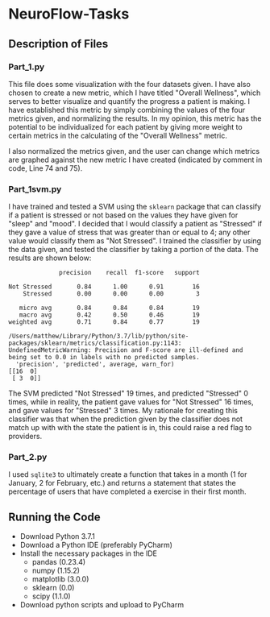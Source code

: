 # NeuroFlow-Tasks

## Description of Files

### Part_1.py

This file does some visualization with the four datasets given. I have also chosen to create a new metric, which I have titled "Overall Wellness", which serves to better visualize and quantify the progress a patient is making. I have established this metric by simply combining the values of the four metrics given, and normalizing the results. In my opinion, this metric has the potential to be individualized for each patient by giving more weight to certain metrics in the calculating of the "Overall Wellness" metric.

I also normalized the metrics given, and the user can change which metrics are graphed against the new metric I have created (indicated by comment in code, Line 74 and 75). 

### Part_1svm.py

I have trained and tested a SVM using the `sklearn` package that can classify if a patient is stressed or not based on the values they have given for "sleep" and "mood". I decided that I would classify a patient as "Stressed" if they gave a value of stress that was greater than or equal to 4; any other value would classify them as "Not Stressed". I trained the classifier by using the data given, and tested the classifier by taking a portion of the data. The results are shown below:
```
              precision    recall  f1-score   support

Not Stressed       0.84      1.00      0.91        16
    Stressed       0.00      0.00      0.00         3

   micro avg       0.84      0.84      0.84        19
   macro avg       0.42      0.50      0.46        19
weighted avg       0.71      0.84      0.77        19

/Users/matthew/Library/Python/3.7/lib/python/site-packages/sklearn/metrics/classification.py:1143: UndefinedMetricWarning: Precision and F-score are ill-defined and being set to 0.0 in labels with no predicted samples.
  'precision', 'predicted', average, warn_for)
[[16  0]
 [ 3  0]]
```
The SVM predicted "Not Stressed" 19 times, and predicted "Stressed" 0 times, while in reality, the patient gave values for "Not Stressed" 16 times, and gave values for "Stressed" 3 times. My rationale for creating this classifier was that when the prediction given by the classifier does not match up with with the state the patient is in, this could raise a red flag to providers. 

### Part_2.py

I used `sqlite3` to ultimately create a function that takes in a month (1 for January, 2 for February, etc.) and returns a statement that states the percentage of users that have completed a exercise in their first month. 

## Running the Code

* Download Python 3.7.1
* Download a Python IDE (preferably PyCharm)
* Install the necessary packages in the IDE
     * pandas (0.23.4)
     * numpy (1.15.2)
     * matplotlib (3.0.0)
     * sklearn (0.0)
     * scipy (1.1.0)
* Download python scripts and upload to PyCharm
